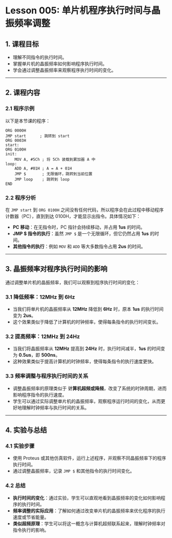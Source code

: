 # Lesson 005: 单片机程序执行时间与晶振频率调整

## 1. 课程目标
- 理解不同指令的执行时间。
- 掌握单片机的晶振频率如何影响程序执行时间。
- 学会通过调整晶振频率来观察程序执行时间的变化。

---

## 2. 课程内容

### 2.1 **程序示例**

以下是本节课的程序：

```assembly
ORG 0000H
JMP start      ; 跳转到 start
ORG 0003H
start:
ORG 0100H
init:
    MOV A, #5Ch ; 将 5Ch 装载到累加器 A 中
loop:
    ADD A, #01H ; A = A + 01H
    JMP $       ; 无限循环，跳转到当前位置
    JMP loop    ; 跳转到 loop
END
```

### 2.2 **程序分析**

在 `JMP start` 到 `ORG 0100H` 之间没有任何代码，所以程序会在此过程中移动程序计数器（PC），直到到达 0100H，才能显示出指令。具体情况如下：
- **PC 移动**：在无指令时，PC 指针会持续移动，并占用 **1us** 的时间。
- **JMP $ 指令的执行**：虽然 `JMP $` 是一个无限循环，但它仍然占用 **1us** 的时间。
- **其他指令的执行**：例如 `MOV` 和 `ADD` 等大多数指令占用 **2us** 的时间。

---

## 3. 晶振频率对程序执行时间的影响

通过调整单片机的晶振频率，我们可以观察到程序执行时间的变化：

### 3.1 **降低频率：12MHz 到 6Hz**
- 当我们将单片机的晶振频率从 **12MHz** 降低到 **6Hz** 时，原本 **1us** 的执行时间变为 **2us**。
- 这个效果类似于降低了计算机的时钟频率，使得每条指令的执行时间变长。

### 3.2 **提高频率：12MHz 到 24Hz**
- 当我们将晶振频率从 **12MHz** 提高到 **24Hz** 时，执行时间减半，**1us** 的时间变为 **0.5us**，即 **500ns**。
- 这种效果类似于提高计算机的时钟频率，使得每条指令的执行速度更快。

### 3.3 **频率调整与程序执行时间的关系**
- 调整晶振频率的原理类似于 **计算机超频或降频**，改变了系统的时钟周期，进而影响程序指令的执行速度。
- 学生可以通过实际调整单片机的晶振频率，观察程序运行时间的变化，从而更好地理解时钟频率与执行时间的关系。

---

## 4. 实验与总结

### 4.1 **实验步骤**
- 使用 Proteus 或其他仿真软件，运行上述程序，并观察不同晶振频率下的程序执行时间。
- 通过调整晶振频率，记录 `JMP $` 和其他指令的执行时间变化。

### 4.2 **总结**
- **执行时间的变化**：通过实验，学生可以直观地看到晶振频率的变化如何影响程序的执行时间。
- **频率调整的实际应用**：了解如何通过改变单片机的晶振频率来优化程序的执行速度或节省能量。
- **类似超频原理**：学生可以将这一概念与计算机超频联系起来，理解时钟频率对指令执行的影响。
